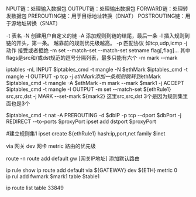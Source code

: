 NPUT链：处理输入数据包
OUTPUT链：处理输出数据包
FORWARD链：处理转发数据包
PREROUTING链：用于目标地址转换（DNAT）
POSTROUTING链：用于源地址转换（SNAT）

-t 表名 
-N 创建用户自定义的链
-A 添加规则到链的结尾，最后一条 
-I 插入规则到链的开头，第一条。 越靠前的规则优先级越高。
-p 匹配协议 如tcp,udp,icmp
-j 动作 接受或者拒绝
-m set --match-set
--match-set setname flag[,flag]... 其中flags是src和/或dst规范的逗号分隔列表，最多只能有六个
-m mark --mark

iptables -nL INPUT
$iptables_cmd -t mangle -N $ethMark
$iptables_cmd -t mangle -I OUTPUT -p tcp -j $ethMark  添加一条规则 跳转到$ethMark
$iptables_cmd -t mangle -A $ethMark -m mark --mark $mark1 -j ACCEPT
$iptables_cmd -t mangle -I OUTPUT -m set --match-set ${ethRule1} src,src,dst -j MARK --set-mark ${mark2}
这里src,src,dst 3个是因为规则集里面也是3个

$iptables_cmd -t nat -A PREROUTING -d $dbIP -p tcp --dport $dbPort -j REDIRECT --to-ports $proxyPort
ipset add dstport $proxyPort

#建立规则集1
ipset create ${ethRule1} hash:ip,port,net family $inet









via 网关
dev 网卡
metric 路由的优先级

route -n
route add default gw [网关IP地址]  添加默认路由

ip rule show
ip route add default via ${GATEWAY} dev ${ETH} metric 0  
ip rul add fwmark $mark1 table $table1   

ip route list table 33849




